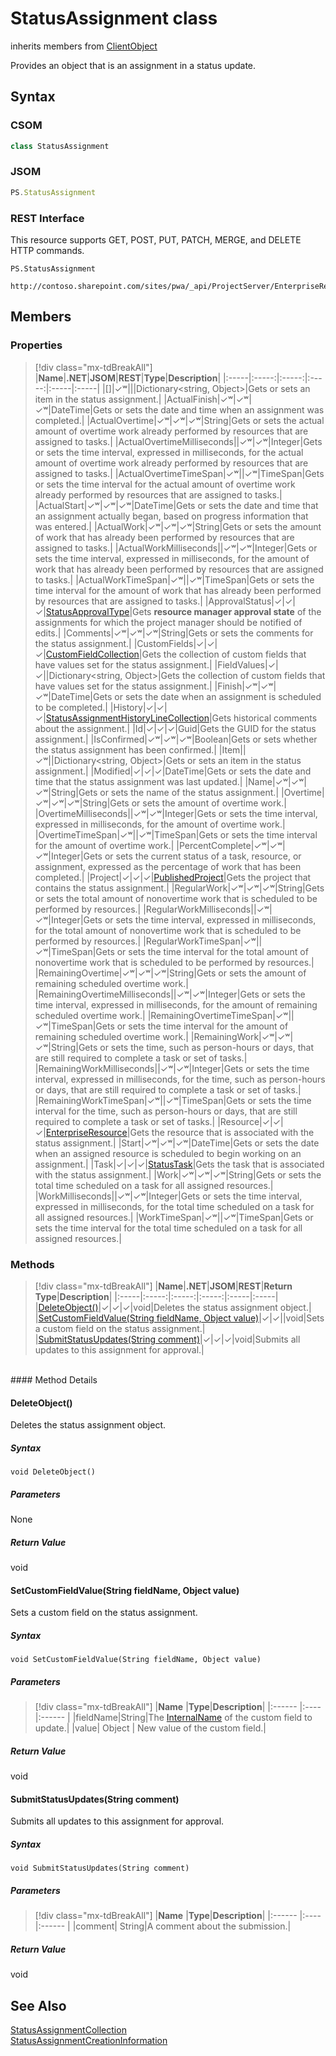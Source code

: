 [comment]: # (Name:StatusAssignment)
[comment]: # (Name:Microsoft.ProjectServer.StatusAssignment)
[comment]: # (Type:class)
[comment]: # (Status:Verified)

# <a name="name"></a>StatusAssignment class

inherits members from [ClientObject](https://msdn.microsoft.com/en-us/library/microsoft.sharepoint.client.clientobject.aspx)<br/>

<a name="description"></a>Provides an object that is an assignment in a status update.

## <a name="syntax"></a>Syntax

### CSOM

```cs
class StatusAssignment 
```
### JSOM

```javascript
PS.StatusAssignment
```
### REST Interface

This resource supports GET, POST, PUT, PATCH, MERGE, and DELETE HTTP commands.

```
PS.StatusAssignment

http://contoso.sharepoint.com/sites/pwa/_api/ProjectServer/EnterpriseResources('{resourceid}')/Assignments('{assignmentid}')
```

## <a name="members"></a>Members

### <a name="properties"></a>Properties
> [!div class="mx-tdBreakAll"]
|**Name**|**.NET**|**JSOM**|**REST**|**Type**|**Description**|
|:-----|:-----:|:-----:|:-----:|:-----|:-----|
|<a name="[]"></a>[]|&#x2713;&#x02B7;|||Dictionary&lt;string, Object&gt;|Gets or sets an item in the status assignment.|
|<a name="ActualFinish"></a>ActualFinish|&#x2713;&#x02B7;|&#x2713;&#x02B7;|&#x2713;&#x02B7;|DateTime|Gets or sets the date and time when an assignment was completed.|
|<a name="ActualOvertime"></a>ActualOvertime|&#x2713;&#x02B7;|&#x2713;&#x02B7;|&#x2713;&#x02B7;|String|Gets or sets the actual amount of overtime work already performed by resources that are assigned to tasks.|
|<a name="ActualOvertimeMilliseconds"></a>ActualOvertimeMilliseconds||&#x2713;&#x02B7;|&#x2713;&#x02B7;|Integer|Gets or sets the time interval, expressed in milliseconds, for the actual amount of overtime work already performed by resources that are assigned to tasks.|
|<a name="ActualOvertimeTimeSpan"></a>ActualOvertimeTimeSpan|&#x2713;&#x02B7;||&#x2713;&#x02B7;|TimeSpan|Gets or sets the time interval for the actual amount of overtime work already performed by resources that are assigned to tasks.|
|<a name="ActualStart"></a>ActualStart|&#x2713;&#x02B7;|&#x2713;&#x02B7;|&#x2713;&#x02B7;|DateTime|Gets or sets the date and time that an assignment actually began, based on progress information that was entered.|
|<a name="ActualWork"></a>ActualWork|&#x2713;&#x02B7;|&#x2713;&#x02B7;|&#x2713;&#x02B7;|String|Gets or sets the amount of work that has already been performed by resources that are assigned to tasks.|
|<a name="ActualWorkMilliseconds"></a>ActualWorkMilliseconds||&#x2713;&#x02B7;|&#x2713;&#x02B7;|Integer|Gets or sets the time interval, expressed in milliseconds, for the amount of work that has already been performed by resources that are assigned to tasks.|
|<a name="ActualWorkTimeSpan"></a>ActualWorkTimeSpan|&#x2713;&#x02B7;||&#x2713;&#x02B7;|TimeSpan|Gets or sets the time interval for the amount of work that has already been performed by resources that are assigned to tasks.|
|<a name="ApprovalStatus"></a>ApprovalStatus|&#x2713;|&#x2713;|&#x2713;|[StatusApprovalType](StatusApprovalType.md)|Gets **resource manager approval state** of the assignments for which the project manager should be notified of edits.|
|<a name="Comments"></a>Comments|&#x2713;&#x02B7;|&#x2713;&#x02B7;|&#x2713;&#x02B7;|String|Gets or sets the comments for the status assignment.|
|<a name="CustomFields"></a>CustomFields|&#x2713;|&#x2713;|&#x2713;|[CustomFieldCollection](CustomFieldCollection.md)|Gets the collection of custom fields that have values set for the status assignment.|
|<a name="FieldValues"></a>FieldValues|&#x2713;|&#x2713;||Dictionary&lt;string, Object&gt;|Gets the collection of custom fields that have values set for the status assignment.|
|<a name="Finish"></a>Finish|&#x2713;&#x02B7;|&#x2713;&#x02B7;|&#x2713;&#x02B7;|DateTime|Gets or sets the date when an assignment is scheduled to be completed.|
|<a name="History"></a>History|&#x2713;|&#x2713;|&#x2713;|[StatusAssignmentHistoryLineCollection](StatusAssignmentHistoryLineCollection.md)|Gets historical comments about the assignment.|
|<a name="Id"></a>Id|&#x2713;|&#x2713;|&#x2713;|Guid|Gets the GUID for the status assignment.|
|<a name="IsConfirmed"></a>IsConfirmed|&#x2713;&#x02B7;|&#x2713;&#x02B7;|&#x2713;&#x02B7;|Boolean|Gets or sets whether the status assignment has been confirmed.|
|<a name="Item"></a>Item||&#x2713;&#x02B7;||Dictionary&lt;string, Object&gt;|Gets or sets an item in the status assignment.|
|<a name="Modified"></a>Modified|&#x2713;|&#x2713;|&#x2713;|DateTime|Gets or sets the date and time that the status assignment was last updated.|
|<a name="Name"></a>Name|&#x2713;&#x02B7;|&#x2713;&#x02B7;|&#x2713;&#x02B7;|String|Gets or sets the name of the status assignment.|
|<a name="Overtime"></a>Overtime|&#x2713;&#x02B7;|&#x2713;&#x02B7;|&#x2713;&#x02B7;|String|Gets or sets the amount of overtime work.|
|<a name="OvertimeMilliseconds"></a>OvertimeMilliseconds||&#x2713;&#x02B7;|&#x2713;&#x02B7;|Integer|Gets or sets the time interval, expressed in milliseconds, for the amount of overtime work.|
|<a name="OvertimeTimeSpan"></a>OvertimeTimeSpan|&#x2713;&#x02B7;||&#x2713;&#x02B7;|TimeSpan|Gets or sets the time interval for the amount of overtime work.|
|<a name="PercentComplete"></a>PercentComplete|&#x2713;&#x02B7;|&#x2713;&#x02B7;|&#x2713;&#x02B7;|Integer|Gets or sets the current status of a task, resource, or assignment, expressed as the percentage of work that has been completed.|
|<a name="Project"></a>Project|&#x2713;|&#x2713;|&#x2713;|[PublishedProject](PublishedProject.md)|Gets the project that contains the status assignment.|
|<a name="RegularWork"></a>RegularWork|&#x2713;&#x02B7;|&#x2713;&#x02B7;|&#x2713;&#x02B7;|String|Gets or sets the total amount of nonovertime work that is scheduled to be performed by resources.|
|<a name="RegularWorkMilliseconds"></a>RegularWorkMilliseconds||&#x2713;&#x02B7;|&#x2713;&#x02B7;|Integer|Gets or sets the time interval, expressed in milliseconds, for the total amount of nonovertime work that is scheduled to be performed by resources.|
|<a name="RegularWorkTimeSpan"></a>RegularWorkTimeSpan|&#x2713;&#x02B7;||&#x2713;&#x02B7;|TimeSpan|Gets or sets the time interval for the total amount of nonovertime work that is scheduled to be performed by resources.|
|<a name="RemainingOvertime"></a>RemainingOvertime|&#x2713;&#x02B7;|&#x2713;&#x02B7;|&#x2713;&#x02B7;|String|Gets or sets the amount of remaining scheduled overtime work.|
|<a name="RemainingOvertimeMilliseconds"></a>RemainingOvertimeMilliseconds||&#x2713;&#x02B7;|&#x2713;&#x02B7;|Integer|Gets or sets the time interval, expressed in milliseconds, for the amount of remaining scheduled overtime work.|
|<a name="RemainingOvertimeTimeSpan"></a>RemainingOvertimeTimeSpan|&#x2713;&#x02B7;||&#x2713;&#x02B7;|TimeSpan|Gets or sets the time interval for the amount of remaining scheduled overtime work.|
|<a name="RemainingWork"></a>RemainingWork|&#x2713;&#x02B7;|&#x2713;&#x02B7;|&#x2713;&#x02B7;|String|Gets or sets the time, such as person-hours or days, that are still required to complete a task or set of tasks.|
|<a name="RemainingWorkMilliseconds"></a>RemainingWorkMilliseconds||&#x2713;&#x02B7;|&#x2713;&#x02B7;|Integer|Gets or sets the time interval, expressed in milliseconds, for the time, such as person-hours or days, that are still required to complete a task or set of tasks.|
|<a name="RemainingWorkTimeSpan"></a>RemainingWorkTimeSpan|&#x2713;&#x02B7;||&#x2713;&#x02B7;|TimeSpan|Gets or sets the time interval for the time, such as person-hours or days, that are still required to complete a task or set of tasks.|
|<a name="Resource"></a>Resource|&#x2713;|&#x2713;|&#x2713;|[EnterpriseResource](EnterpriseResource.md)|Gets the resource that is associated with the status assignment.|
|<a name="Start"></a>Start|&#x2713;&#x02B7;|&#x2713;&#x02B7;|&#x2713;&#x02B7;|DateTime|Gets or sets the date when an assigned resource is scheduled to begin working on an assignment.|
|<a name="Task"></a>Task|&#x2713;|&#x2713;|&#x2713;|[StatusTask](StatusTask.md)|Gets the task that is associated with the status assignment.|
|<a name="Work"></a>Work|&#x2713;&#x02B7;|&#x2713;&#x02B7;|&#x2713;&#x02B7;|String|Gets or sets the total time scheduled on a task for all assigned resources.|
|<a name="WorkMilliseconds"></a>WorkMilliseconds||&#x2713;&#x02B7;|&#x2713;&#x02B7;|Integer|Gets or sets the time interval, expressed in milliseconds, for the total time scheduled on a task for all assigned resources.|
|<a name="WorkTimeSpan"></a>WorkTimeSpan|&#x2713;&#x02B7;||&#x2713;&#x02B7;|TimeSpan|Gets or sets the time interval for the total time scheduled on a task for all assigned resources.|

### <a name="methods"></a>Methods
> [!div class="mx-tdBreakAll"]
|**Name**|**.NET**|**JSOM**|**REST**|**Return Type**|**Description**|
|:-----|:-----:|:-----:|:-----:|:-----|:-----|
|[DeleteObject()](#DeleteObject__)|&#x2713;|&#x2713;|&#x2713;|void|Deletes the status assignment object.|
|[SetCustomFieldValue(String fieldName, Object value)](#SetCustomFieldValue_String_fieldName,_Object_value_)|&#x2713;|&#x2713;||void|Sets a custom field on the status assignment.|
|[SubmitStatusUpdates(String comment)](#SubmitStatusUpdates_String_comment_)|&#x2713;|&#x2713;|&#x2713;|void|Submits all updates to this assignment for approval.|

<br/>
#### Method Details

#### <a name="DeleteObject__"></a>DeleteObject()

Deletes the status assignment object.

##### Syntax

```
void DeleteObject()
```

##### Parameters

None

##### Return Value

void

#### <a name="SetCustomFieldValue_String_fieldName,_Object_value_"></a>SetCustomFieldValue(String fieldName, Object value)

Sets a custom field on the status assignment.

##### Syntax

```
void SetCustomFieldValue(String fieldName, Object value)
```

##### Parameters
> [!div class="mx-tdBreakAll"]
|**Name** |**Type**|**Description**|
|:------ |:----|:------ |
|fieldName|String|The [InternalName](CustomField.md#InternalName) of the custom field to update.|
|value| Object | New value of the custom field.| 

##### Return Value

void

#### <a name="SubmitStatusUpdates_String_comment_"></a>SubmitStatusUpdates(String comment)

Submits all updates to this assignment for approval.

##### Syntax

```
void SubmitStatusUpdates(String comment)
```

##### Parameters
> [!div class="mx-tdBreakAll"]
|**Name** |**Type**|**Description**|
|:------ |:----|:------ |
|comment| String|A comment about the submission.|

##### Return Value

void

## <a name="seeAlso"></a>See Also

[StatusAssignmentCollection](StatusAssignmentCollection.md)<br/>
[StatusAssignmentCreationInformation](StatusAssignmentCreationInformation.md)<br/>
